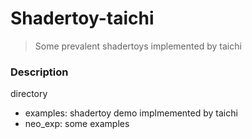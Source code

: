 # Shadertoy-taichi

> Some prevalent shadertoys implemented by taichi 


### Description

 directory
 
  + examples: shadertoy demo implmemented by taichi 
  + neo\_exp: some examples 


